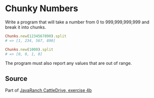 # Chunky Numbers

Write a program that will take a number from 0 to 999,999,999,999 and break it into chunks.

```ruby
Chunks.new(1234567890).split
# => [1, 234, 567, 890]

Chunks.new(1000).split
# => [0, 0, 1, 0]
```

The program must also report any values that are out of range.

## Source
Part of [JavaRanch CattleDrive, exercise 4b](http://www.javaranch.com/say.jsp)

